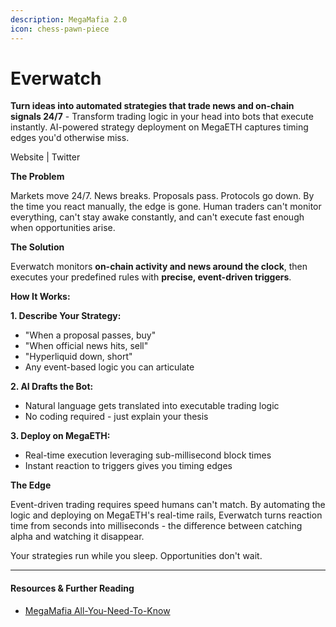 ```yaml
---
description: MegaMafia 2.0
icon: chess-pawn-piece
---
```


# Everwatch

**Turn ideas into automated strategies that trade news and on-chain signals 24/7** - Transform trading logic in your head into bots that execute instantly. AI-powered strategy deployment on MegaETH captures timing edges you'd otherwise miss.

Website | Twitter

**The Problem**

Markets move 24/7. News breaks. Proposals pass. Protocols go down. By the time you react manually, the edge is gone. Human traders can't monitor everything, can't stay awake constantly, and can't execute fast enough when opportunities arise.

**The Solution**

Everwatch monitors **on-chain activity and news around the clock**, then executes your predefined rules with **precise, event-driven triggers**.

**How It Works:**

**1. Describe Your Strategy:**

* "When a proposal passes, buy"
* "When official news hits, sell"
* "Hyperliquid down, short"
* Any event-based logic you can articulate

**2. AI Drafts the Bot:**

* Natural language gets translated into executable trading logic
* No coding required - just explain your thesis

**3. Deploy on MegaETH:**

* Real-time execution leveraging sub-millisecond block times
* Instant reaction to triggers gives you timing edges

**The Edge**

Event-driven trading requires speed humans can't match. By automating the logic and deploying on MegaETH's real-time rails, Everwatch turns reaction time from seconds into milliseconds - the difference between catching alpha and watching it disappear.

Your strategies run while you sleep. Opportunities don't wait.

***

#### Resources & Further Reading

* [MegaMafia All-You-Need-To-Know](https://www.notion.so/MegaMafia-All-You-Need-To-Know-28ee7cdafcdc8036a205f56aa99c1e06)
